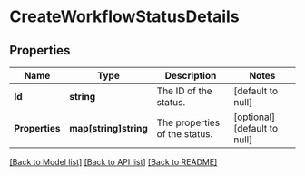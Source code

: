 # CreateWorkflowStatusDetails

## Properties
Name | Type | Description | Notes
------------ | ------------- | ------------- | -------------
**Id** | **string** | The ID of the status. | [default to null]
**Properties** | **map[string]string** | The properties of the status. | [optional] [default to null]

[[Back to Model list]](../README.md#documentation-for-models) [[Back to API list]](../README.md#documentation-for-api-endpoints) [[Back to README]](../README.md)

